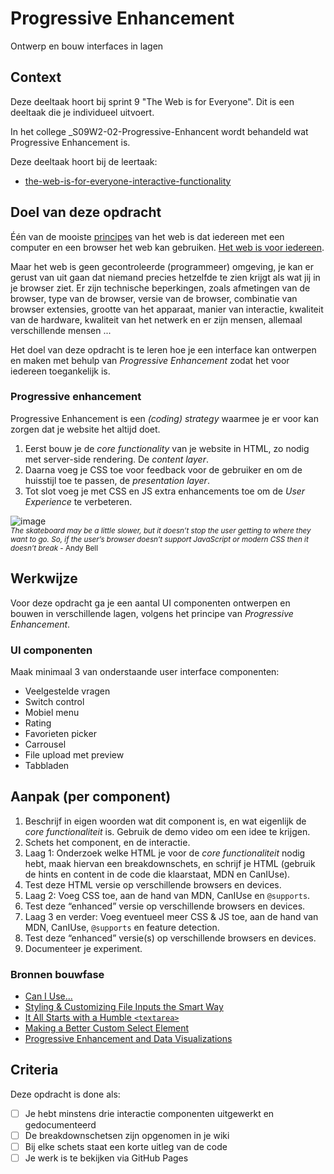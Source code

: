 

# Progressive Enhancement

Ontwerp en bouw interfaces in lagen

## Context

Deze deeltaak hoort bij sprint 9 "The Web is for Everyone". Dit is een deeltaak die je individueel uitvoert.

In het college _S09W2-02-Progressive-Enhancent wordt behandeld wat Progressive Enhancement is.

Deze deeltaak hoort bij de leertaak:
- [the-web-is-for-everyone-interactive-functionality](https://github.com/fdnd-task/the-web-is-for-everyone-interactive-functionality)



## Doel van deze opdracht

Één van de mooiste [principes](https://www.w3.org/DesignIssues/Principles.html) van het web is dat iedereen met een computer en een browser het web kan gebruiken. [Het web is voor iedereen](https://www.youtube.com/watch?v=UMNFehJIi0E). 

Maar het web is geen gecontroleerde (programmeer) omgeving, je kan er gerust van uit gaan dat niemand precies hetzelfde te zien krijgt als wat jij in je browser ziet. Er zijn technische beperkingen, zoals afmetingen van de browser, type van de browser, versie van de browser, combinatie van browser extensies, grootte van het apparaat, manier van interactie, kwaliteit van de hardware, kwaliteit van het netwerk en er zijn mensen, allemaal verschillende mensen ...

Het doel van deze opdracht is te leren hoe je een interface kan ontwerpen en maken met behulp van _Progressive Enhancement_ zodat het voor iedereen toegankelijk is.

### Progressive enhancement
Progressive Enhancement is een _(coding) strategy_ waarmee je er voor kan zorgen dat je website het altijd doet. 

1. Eerst bouw je de _core functionality_ van je website in HTML, zo nodig met server-side rendering. De _content layer_.
2. Daarna voeg je CSS toe voor feedback voor de gebruiker en om de huisstijl toe te passen, de _presentation layer_.
3. Tot slot voeg je met CSS en JS extra enhancements toe om de _User Experience_ te verbeteren.

![image](https://github.com/fdnd-task/progressive-enhancement/assets/1391509/f6d0490b-6748-4fc8-8a63-d33d2f2d0b68)
<br><small>_The skateboard may be a little slower, but it doesn’t stop the user getting to where they want to go. So, if the user’s browser doesn’t support JavaScript or modern CSS then it doesn’t break_ - Andy Bell
</small>



## Werkwijze

Voor deze opdracht ga je een aantal UI componenten ontwerpen en bouwen in verschillende lagen, volgens het principe van _Progressive Enhancement_. 



### UI componenten

Maak minimaal 3 van onderstaande user interface componenten: 

- Veelgestelde vragen
- Switch control
- Mobiel menu
- Rating
- Favorieten picker
- Carrousel
- File upload met preview
- Tabbladen


## Aanpak (per component)

1. Beschrijf in eigen woorden wat dit component is, en wat eigenlijk de _core functionaliteit_ is. Gebruik de demo video om een idee te krijgen.
2. Schets het component, en de interactie.
3. Laag 1: Onderzoek welke HTML je voor de _core functionaliteit_ nodig hebt, maak hiervan een breakdownschets, en schrijf je HTML (gebruik de hints en content in de code die klaarstaat, MDN en CanIUse).
4. Test deze HTML versie op verschillende browsers en devices.
5. Laag 2: Voeg CSS toe, aan de hand van MDN, CanIUse en `@supports`.
6. Test deze “enhanced” versie op verschillende browsers en devices.
7. Laag 3 en verder: Voeg eventueel meer CSS & JS toe, aan de hand van MDN, CanIUse, `@supports` en feature detection.
8. Test deze “enhanced” versie(s) op verschillende browsers en devices.
9. Documenteer je experiment.


### Bronnen bouwfase

* [Can I Use...](https://caniuse.com/)
* [Styling & Customizing File Inputs the Smart Way](https://tympanus.net/codrops/2015/09/15/styling-customizing-file-inputs-smart-way/)
* [It All Starts with a Humble `<textarea>`](https://24ways.org/2019/it-all-starts-with-a-humble-textarea/)
* [Making a Better Custom Select Element](https://24ways.org/2019/making-a-better-custom-select-element/)
* [Progressive Enhancement and Data Visualizations](https://css-tricks.com/progressive-enhancement-data-visualizations/)



## Criteria

Deze opdracht is done als:

- [ ] Je hebt minstens drie interactie componenten uitgewerkt en gedocumenteerd
- [ ] De breakdownschetsen zijn opgenomen in je wiki
- [ ] Bij elke schets staat een korte uitleg van de code
- [ ] Je werk is te bekijken via GitHub Pages